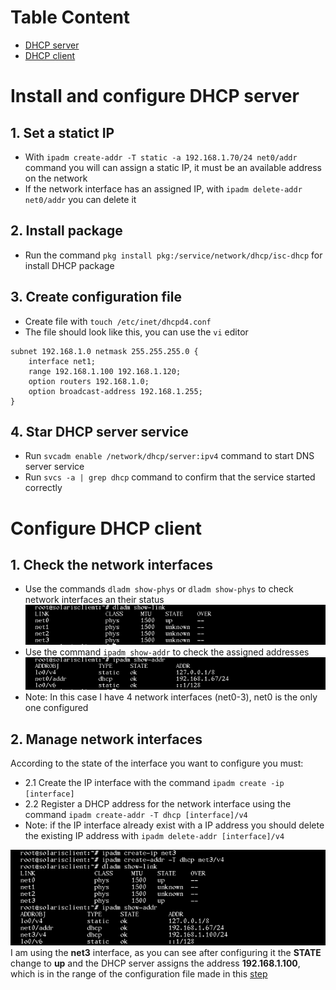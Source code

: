 # Table Content
- [DHCP server](#install-and-configure-dhcp-server) 
- [DHCP client](#configure-dhcp-client)
# Install and configure DHCP server
## 1. Set a statict IP
- With `ipadm create-addr -T static -a 192.168.1.70/24 net0/addr` command you will can assign a static IP, it must be an available address on the network
- If the network interface has an assigned IP, with `ipadm delete-addr net0/addr` you can delete it
## 2. Install package
- Run the command `pkg install pkg:/service/network/dhcp/isc-dhcp` for install DHCP package
## 3. Create configuration file
- Create file with `touch /etc/inet/dhcpd4.conf`
- The file should look like this, you can use the `vi` editor
```
subnet 192.168.1.0 netmask 255.255.255.0 {
	interface net1;
	range 192.168.1.100 192.168.1.120;
	option routers 192.168.1.0;
	option broadcast-address 192.168.1.255;
}
```
## 4. Star DHCP server service
- Run `svcadm enable /network/dhcp/server:ipv4` command to start DNS server service
- Run `svcs -a | grep dhcp` command to confirm that the service started correctly

# Configure DHCP client
## 1. Check the network interfaces
- Use the commands `dladm show-phys` or `dladm show-phys` to check network interfaces an their status
![](/images/dhcp01.png)
- Use the command `ipadm show-addr` to check the assigned addresses
![](/images/dhcp02.png)
- Note: In this case I have 4 network interfaces (net0-3), net0 is the only one configured
## 2. Manage network interfaces
According to the state of the interface you want to configure you must:
- 2.1 Create the IP interface with the command `ipadm create -ip [interface]`
- 2.2 Register a DHCP address for the network interface using the command `ipadm create-addr -T dhcp [interface]/v4`
- Note: if the IP interface already exist with a IP address you should delete the existing IP address with `ipadm delete-addr [interface]/v4`

![](/images/dhcp03.png)
I am using the **net3** interface, as you can see after configuring it the **STATE** change to **up** and the DHCP server assigns the address **192.168.1.100**, which is in the range of the configuration file made in this [step](#3-create-configuration-file)